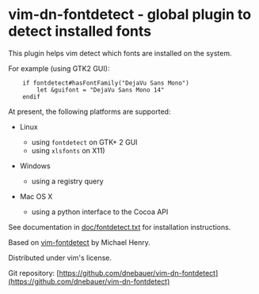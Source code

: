vim-dn-fontdetect - global plugin to detect installed fonts
===========================================================

This plugin helps vim detect which fonts are installed on the system.

For example (using GTK2 GUI):
```vim
    if fontdetect#hasFontFamily("DejaVu Sans Mono")
        let &guifont = "DejaVu Sans Mono 14"
    endif
```

At present, the following platforms are supported:

* Linux
  * using `fontdetect` on GTK+ 2 GUI
  * using `xlsfonts` on X11)

* Windows
  * using a registry query

* Mac OS X
  * using a python interface to the Cocoa API

See documentation in [doc/fontdetect.txt](doc/fontdetect.txt) for installation instructions.

Based on [vim-fontdetect](https://github.com/drmikehenry/vim-fontdetect) by Michael Henry.

Distributed under vim's license.

Git repository: [https://github.com/dnebauer/vim-dn-fontdetect](https://github.com/dnebauer/vim-dn-fontdetect)
